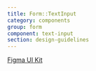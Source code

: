 ```yaml
---
title: Form::TextInput
category: components
group: form
component: text-input
section: design-guidelines
---
```



<section data-section="design-guidelines">
  
  <div class="dummy-design-guidelines">
    <p class="dummy-paragraph"><a
        href="https://www.figma.com/file/noyY6dUMDYjmySpHcMjhkN/HDS-Product---Components?node-id=11530%3A26396"
        target="_blank"
        rel="noopener noreferrer"
      >Figma UI Kit</a></p>
    <br />
    <img class="dummy-figma-docs" src="/assets/images/form-text-input-design-usage.png" alt="" role="none" />
  </div>
</section>
